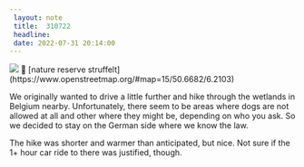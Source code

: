 ```yaml
---
 layout: note
 title:  310722
 headline:
 date: 2022-07-31 20:14:00
---
```


<img src="https://dlulzqpyd0pcw.cloudfront.net/venn.jpg" />
📍 [nature reserve struffelt](https://www.openstreetmap.org/#map=15/50.6682/6.2103)

We originally wanted to drive a little further and hike through the wetlands in Belgium nearby. Unfortunately, there
seem to be areas where dogs are not allowed at all and other where they might be, depending on who you ask. So we decided to stay on the German side where we know the law.

The hike was shorter and warmer than anticipated, but nice. Not sure if the 1+ hour car ride to there was justified, though.
